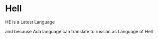 # Hell

HE is a Latest Language

and because Ada language can translate to russian as Language of Hell
